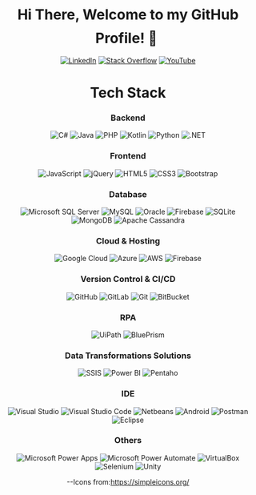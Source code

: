 
<h1 align="center">Hi There, Welcome to my GitHub Profile! 👋 <img height="40"></h1>

<div align=center>
<a href="https://www.linkedin.com/in/karen-delgado-it/"><img src="https://img.shields.io/badge/Linkedin-0077b5?style=flat&logo=linkedin" alt="LinkedIn" /></a>
<a href="https://stackoverflow.com/users/7994352/tana"><img src="https://img.shields.io/badge/Stack Overflow-f48024?style=flat&logo=stackoverflow&logoColor=white" alt="Stack Overflow" /></a>
<a href="https://www.youtube.com/channel/UCTGH9EEl5c0be2sAcqf1d9Q/"><img src="https://img.shields.io/badge/YouTube-FF0000?style=flat&logo=YouTube&logoColor=white" alt="YouTube" /></a>


 
 <h1 align="center">Tech Stack</h1>

<h3 align="center">Backend</h3>


![C#](https://img.shields.io/badge/C%23-239120?style=flat-square&logo=c-sharp&logoColor=white)
![Java](https://img.shields.io/badge/-Java-007396?style=flat-square&logo=java)
![PHP](https://img.shields.io/badge/PHP-777BB4?style=flat-square&logo=php&logoColor=white)
![Kotlin](https://img.shields.io/badge/Kotlin-0095D5?&style=flat-square&logo=kotlin&logoColor=white)
![Python](https://img.shields.io/badge/Python-14354C?style=flat-square&logo=python&logoColor=white)
![.NET](https://img.shields.io/badge/.NET-5C2D91?style=flat-square&logo=.net&logoColor=white)

 
<h3 align="center">Frontend</h3>
 
![JavaScript](https://img.shields.io/badge/-JavaScript-black?style=flat-square&logo=javascript)
![jQuery](https://img.shields.io/badge/jQuery-0769AD?style=flat-square&logo=jquery&logoColor=white)
![HTML5](https://img.shields.io/badge/HTML5-E34F26?style=flat-square&logo=html5&logoColor=white)
![CSS3](https://img.shields.io/badge/CSS3-1572B6?style=flat-square&logo=css3&logoColor=white)
![Bootstrap](https://img.shields.io/badge/-Bootstrap-7952B3?style=flat-square&logo=bootstrap&logoColor=white)

<h3 align="center">Database</h3>

![Microsoft SQL Server](https://img.shields.io/badge/Microsoft%20SQL%20Server-CC2927.svg?style=flat-square&logo=microsoftsqlserver&logoColor=white)
![MySQL](https://img.shields.io/badge/MySQL-4479A1.svg?style=flat-square&logo=mysql&logoColor=white)
![Oracle](https://img.shields.io/badge/Oracle-F80000.svg?style=flat-square&logo=oracle&logoColor=white)
![Firebase](https://img.shields.io/badge/Firebase-FFCA28.svg?style=flat-square&logo=firebase&logoColor=white)
![SQLite](https://img.shields.io/badge/SQLite-003B57.svg?&style=flat-square&logo=sqlite&logoColor=white)
![MongoDB](https://img.shields.io/badge/Mongo%20DB-47A248.svg?style=flat-square&logo=mongodb&logoColor=white)
![Apache Cassandra](https://img.shields.io/badge/Apache%20Cassandra-1287B1.svg?style=flat-square&logo=apachecassandra&logoColor=white) 


<h3 align="center">Cloud & Hosting</h3>

![Google Cloud](https://img.shields.io/badge/GoogleCloud-4285F4.svg?style=flat-square&logo=googlecloud&logoColor=white)
![Azure](https://img.shields.io/badge/Azure-0078D4?&style=flat-square&logo=microsoftazure&logoColor=white)
![AWS](https://img.shields.io/badge/AWS-E26208.svg?style=flat-square&logo=amazonaws&logoColor=white)
![Firebase](https://img.shields.io/badge/Firebase-FFCA28.svg?style=flat-square&logo=firebase&logoColor=white)

<h3 align="center">Version Control & CI/CD</h3>
 
![GitHub](https://img.shields.io/badge/-GitHub-181717?style=flat-square&logo=github)
![GitLab](https://img.shields.io/badge/GitLab-330F63?style=flat-square&logo=gitlab&logoColor=white)
![Git](https://img.shields.io/badge/-Git-05122A?style=flat-square&logo=git)
![BitBucket](https://img.shields.io/badge/-BitBucket-darkblue?style=flat-square&logo=bitbucket)

<h3 align="center">RPA</h3>
 
![UiPath](https://img.shields.io/badge/UiPath-F05032.svg?&style=flat-square&logo=UiPath&logoColor=white)
![BluePrism](https://img.shields.io/badge/Blue%20Prism-071D49.svg?&style=flat-square&logo=BluePrism&logoColor=white)

<h3 align="center">Data Transformations Solutions</h3>
 
 ![SSIS](https://img.shields.io/badge/Microsoft%20SQL%20Server%20SSIS-CC2927.svg?&style=flat-square&logo=microsoftsqlserver&logoColor=white)
 ![Power BI](https://img.shields.io/badge/Power%20BI-F2C811.svg?&style=flat-square&logo=powerbi&logoColor=white)
 ![Pentaho](https://img.shields.io/badge/Pentaho-025E8C.svg?&style=flat-square&logo=pentaho&logoColor=white)

<h3 align="center">IDE</h3>
 
![Visual Studio](https://img.shields.io/badge/Visual%20Studio-5C2D91.svg?style=flat-square&logo=visualstudio&logoColor=white) 
![Visual Studio Code](https://img.shields.io/badge/-Visual%20Studio%20Code-007ACC?style=flat-square&logo=visual-studio-code&logoColor=white)
![Netbeans](https://img.shields.io/badge/-Eclipse-05122A?style=flat-square&logo=eclipse-ide&logoColor=2C2255)
![Android](https://img.shields.io/badge/Android-3DDC84?style=flat-square&logo=android&logoColor=white)
![Postman](https://img.shields.io/badge/Postman-FF6C37.svg?style=flat-square&logo=postman&logoColor=white)
![Eclipse](https://img.shields.io/badge/Eclipse-2C2255.svg?style=flat-square&logo=eclipseide&logoColor=white)

<h3 align="center">Others</h3>

![Microsoft Power Apps](https://img.shields.io/badge/Microsoft%20Power%20Apps-742774.svg?style=flat-square&logo=powerapps&logoColor=white)
![Microsoft Power Automate](https://img.shields.io/badge/Microsoft%20Power%20Automate-0066FF.svg?style=flat-square&logo=powerautomate&logoColor=white)
![VirtualBox](https://img.shields.io/badge/VirtualBox-183A61.svg?style=flat-square&logo=virtualbox&logoColor=white)
![Selenium](https://img.shields.io/badge/selenium-%2343B02A.svg?style=flat-square&logo=selenium&logoColor=white)
![Unity](https://img.shields.io/badge/Unity-100000?style=flat-square&logo=unity&logoColor=white)
 
 --Icons from:https://simpleicons.org/
  
  
  











